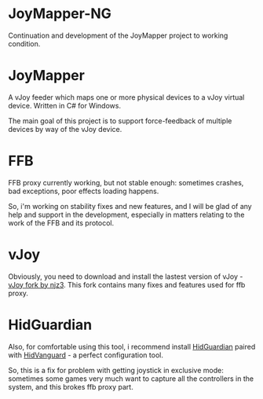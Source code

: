 # JoyMapper-NG
Continuation and development of the JoyMapper project to working condition.
# JoyMapper
A vJoy feeder which maps one or more physical devices to a vJoy virtual device. Written in C# for Windows.

The main goal of this project is to support force-feedback of multiple devices by way of the vJoy device.

# FFB
FFB proxy currently working, but not stable enough: sometimes crashes, bad exceptions, poor effects loading happens. 

So, i'm working on stability fixes and new features, and I will be glad of any help and support in the development, especially in matters relating to the work of the FFB and its protocol.

# vJoy
Obviously, you need to download and install the lastest version of vJoy - [vJoy fork by njz3](https://github.com/njz3/vJoy). This fork contains many fixes and features used for ffb proxy.

# HidGuardian
Also, for comfortable using this tool, i recommend install [HidGuardian](https://github.com/ViGEm/HidGuardian) paired with [HidVanguard](https://github.com/dixonte/HidVanguard) - a perfect configuration tool.

So, this is a fix for problem with getting joystick in exclusive mode: sometimes some games very much want to capture all the controllers in the system, and this brokes ffb proxy part.

